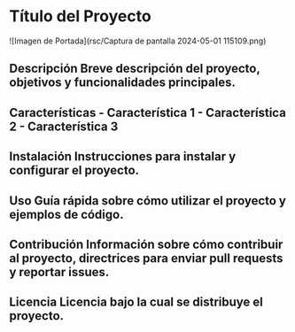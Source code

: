 # Título del Proyecto 
![Imagen de Portada](rsc/Captura de pantalla 2024-05-01 115109.png) 
## Descripción Breve descripción del proyecto, objetivos y funcionalidades principales. 
## Características - Característica 1 - Característica 2 - Característica 3 
## Instalación Instrucciones para instalar y configurar el proyecto. 
## Uso Guía rápida sobre cómo utilizar el proyecto y ejemplos de código. 
## Contribución Información sobre cómo contribuir al proyecto, directrices para enviar pull requests y reportar issues. 
## Licencia Licencia bajo la cual se distribuye el proyecto.

